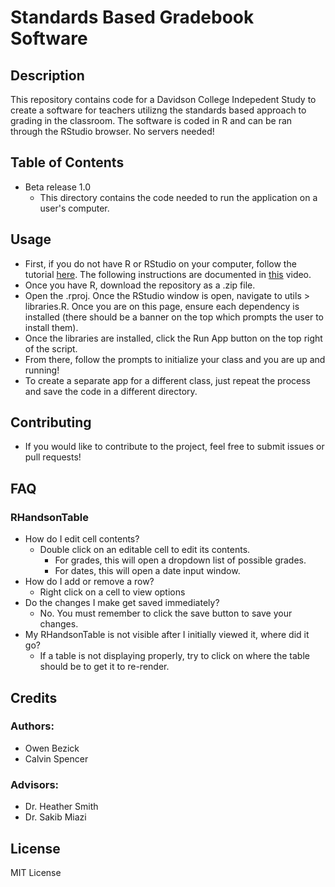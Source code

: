 # Standards Based Gradebook Software
## Description
This repository contains code for a Davidson College Indepedent Study to create a software for teachers utilizng the standards based approach to grading in the classroom. The software is coded in R and can be ran through the RStudio browser. No servers needed!

## Table of Contents
* Beta release 1.0
  + This directory contains the code needed to run the application on a user's computer.

## Usage
* First, if you do not have R or RStudio on your computer, follow the tutorial [here](https://rstudio-education.github.io/hopr/starting.html).
The following instructions are documented in [this](https://youtu.be/e5deUoDPng8) video.
* Once you have R, download the repository as a .zip file.
* Open the .rproj. Once the RStudio window is open, navigate to utils > libraries.R. Once you are on this page, ensure each dependency is installed (there should be a banner on the top which prompts the user to install them).
* Once the libraries are installed, click the Run App button on the top right of the script.
* From there, follow the prompts to initialize your class and you are up and running!
* To create a separate app for a different class, just repeat the process and save the code in a different directory.

## Contributing
* If you would like to contribute to the project, feel free to submit issues or pull requests!
## FAQ
### RHandsonTable
* How do I edit cell contents?
  - Double click on an editable cell to edit its contents.
    - For grades, this will open a dropdown list of possible grades.
    - For dates, this will open a date input window.
* How do I add or remove a row?
  - Right click on a cell to view options
* Do the changes I make get saved immediately?
  - No. You must remember to click the save button to save your changes.
* My RHandsonTable is not visible after I initially viewed it, where did it go?
  - If a table is not displaying properly, try to click on where the table should be to get it to re-render.

## Credits
### Authors: 
* Owen Bezick 
* Calvin Spencer

### Advisors: 
* Dr. Heather Smith 
* Dr. Sakib Miazi

## License
MIT License
